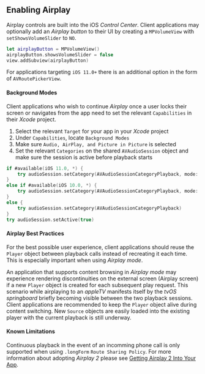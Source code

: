 ## Enabling Airplay
Airplay controls are built into the iOS *Control Center*. Client applications may optionally add an *Airplay button* to their UI by creating a `MPVolumeView` with `setShowsVolumeSlider` to `NO`.

```Swift
let airplayButton = MPVolumeView()
airplayButton.showsVolumeSlider = false
view.addSubview(airplayButton)
```

For applications targeting `iOS 11.0+` there is an additional option in the form of `AVRoutePickerView`.

#### Background Modes
Client applications who wish to continue *Airplay* once a user locks their screen or navigates from the app need to set the relevant `Capabilities` in their *Xcode* project.

1. Select the relevant `Target` for your app in your *Xcode* project
2. Under `Capabilities`, locate `Background Modes`
3. Make sure `Audio, AirPlay, and Picture in Picture` is selected
4. Set the relevant `Categories` on the shared `AVAudioSession` object and make sure the session is active before playback starts

```Swift
if #available(iOS 11.0, *) {
    try audioSession.setCategory(AVAudioSessionCategoryPlayback, mode: AVAudioSessionModeMoviePlayback, routeSharingPolicy: .longForm)
}
else if #available(iOS 10.0, *) {
    try audioSession.setCategory(AVAudioSessionCategoryPlayback, mode: AVAudioSessionModeMoviePlayback)
}
else {
    try audioSession.setCategory(AVAudioSessionCategoryPlayback)
}
try audioSession.setActive(true)
```

#### Airplay Best Practices
For the best possible user experience, client applications should reuse the `Player` object between playback calls instead of recreating it each time. This is especially important when using *Airplay mode*.

An application that supports content browsing in *Airplay mode* may experience rendering discontinuities on the external screen (Airplay screen) if a new `Player` object is created for each subsequent play request. This scenario while airplaying to an *appleTV* manifests itself by the *tvOS springboard* briefly becoming visible between the two playback sessions. Client applications are recommended to keep the `Player` object alive during content switching. New `Source` objects are easily loaded into the existing player with the current playback is still underway.

#### Known Limitations
Continuous playback in the event of an incomming phone call is only supported when using `.longForm` `Route Sharing Policy`.  For more information about adopting *Airplay 2* please see [Getting Airplay 2 Into Your App](https://developer.apple.com/documentation/avfoundation/airplay_2/getting_airplay_2_into_your_app).
